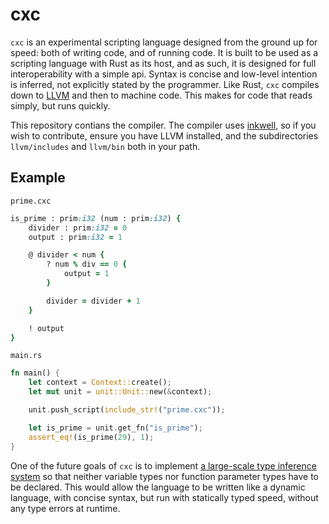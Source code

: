# cxc

`cxc` is an experimental scripting language designed from the ground up for speed: both of writing code, and of running code. It is built to be used as a scripting language with Rust as its host, and as such, it is designed for full interoperability with a simple api. Syntax is concise and low-level intention is inferred, not explicitly stated by the programmer. Like Rust, `cxc` compiles down to [LLVM](llvm.org) and then to machine code. This makes for code that reads simply, but runs quickly.

This repository contians the compiler. The compiler uses [inkwell](https://github.com/TheDan64/inkwell), so if you wish to contribute, ensure you have LLVM installed, and the subdirectories `llvm/includes` and `llvm/bin` both in your path.

## Example

`prime.cxc`
```ruby
is_prime : prim:i32 (num : prim:i32) {
    divider : prim:i32 = 0
    output : prim:i32 = 1

    @ divider < num {
        ? num % div == 0 {
            output = 1
        }

        divider = divider + 1
    }

    ! output
}
```

`main.rs`
```rust
fn main() {
    let context = Context::create();
    let mut unit = unit::Unit::new(&context);

    unit.push_script(include_str!("prime.cxc"));

    let is_prime = unit.get_fn("is_prime");
    assert_eq!(is_prime(29), 1);
}
```

One of the future goals of `cxc` is to implement [a large-scale type inference system](https://www.youtube.com/watch?v=fDTt_uo0F-g) so that neither variable types nor function parameter types have to be declared. This would allow the language to be written like a dynamic language, with concise syntax, but run with statically typed speed, without any type errors at runtime. 

